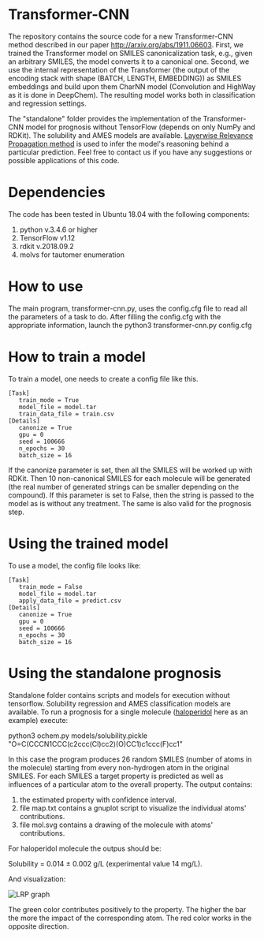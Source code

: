 # Transformer-CNN

The repository contains the source code for a new Transformer-CNN method described in our paper http://arxiv.org/abs/1911.06603. First, we trained the Transformer model on SMILES canonicalization task, e.g., given an arbitrary SMILES, the model converts it to a canonical one. Second, we use the internal representation of the Transformer (the output of the encoding stack with shape (BATCH, LENGTH, EMBEDDING)) as SMILES embeddings and build upon them CharNN model (Convolution and HighWay as it is done in DeepChem). The resulting model works both in classification and regression settings.

The "standalone" folder provides the implementation of the Transformer-CNN model for prognosis without TensorFlow (depends on only NumPy and RDKit). The solubility and AMES models are available. [Layerwise Relevance Propagation method](https://link.springer.com/chapter/10.1007/978-3-030-28954-6_10) is used to infer the model's reasoning behind a particular prediction.
Feel free to contact us if you have any suggestions or possible applications of this code.

# Dependencies

The code has been tested in Ubuntu 18.04 with the following components:

1. python v.3.4.6 or higher
2. TensorFlow v1.12
3. rdkit v.2018.09.2
4. molvs for tautomer enumeration

# How to use

The main program, transformer-cnn.py, uses the config.cfg file to read all the parameters of a task to do. After filling the config.cfg with the appropriate information, launch the python3 transformer-cnn.py config.cfg

# How to train a model

To train a model, one needs to create a config file like this.
```
[Task]
   train_mode = True
   model_file = model.tar
   train_data_file = train.csv
[Details]
   canonize = True
   gpu = 0
   seed = 100666
   n_epochs = 30
   batch_size = 16
```
If the canonize parameter is set, then all the SMILES will be worked up with RDKit. Then 10 non-canonical SMILES for each molecule will be generated (the real number of generated strings can be smaller depending on the compound). If this parameter is set to False, then the string is passed to the model as is without any treatment. The same is also valid for the prognosis step.

# Using the trained model

To use a model, the config file looks like:
```
[Task]
   train_mode = False
   model_file = model.tar
   apply_data_file = predict.csv
[Details]
   canonize = True
   gpu = 0
   seed = 100666
   n_epochs = 30
   batch_size = 16
```

# Using the standalone prognosis

Standalone folder contains scripts and models for execution without tensorflow. Solubility regression and AMES classification models are available. To run a prognosis for a single molecule ([haloperidol](https://www.drugbank.ca/drugs/DB00502) here as an example) execute:

python3 ochem.py models/solubility.pickle "O=C(CCCN1CCC(c2ccc(Cl)cc2)(O)CC1)c1ccc(F)cc1"

In this case the program produces 26 random SMILES (number of atoms in the molecule) starting from every non-hydrogen atom in the original SMILES. For each SMILES a target property is predicted as well as influences of a particular atom to the overall property. The output contains:

1. the estimated property with confidence interval.
2. file map.txt contains a gnuplot script to visualize the individual atoms' contributions.
3. file mol.svg contains a drawing of the molecule with atoms' contributions.

For haloperidol molecule the outpus should be:

Solubility = 0.014 ± 0.002 g/L (experimental value 14 mg/L).

And visualization:

![LRP graph](https://github.com/bigchem/transformer-cnn/blob/master/standalone/lrp/lrp.png)

The green color contributes positively to the property. The higher the bar the more the impact of the corresponding atom. The red color works in the opposite direction.


